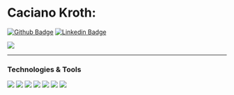# Caciano Kroth:

[![Github Badge](https://img.shields.io/badge/-Github-000?style=flat-square&logo=Github&logoColor=white&link=https://github.com/cacianokroth)](https://github.com/cacianokroth) 
[![Linkedin Badge](https://img.shields.io/badge/-LinkedIn-blue?style=flat-square&logo=Linkedin&logoColor=white&link=https://www.linkedin.com/in/caciano-kroth-365917147/)](https://www.linkedin.com/in/caciano-kroth-365917147/)

<a href="https://github.com/cacianokroth">
  <img align="center" src="https://github-readme-stats.vercel.app/api?username=cacianokroth&show_icons=true&line_height=30&count_private=true&title_color=c20c18&text_color=000000&icon_color=c20c18&bg_color=ffffff&hide=issues, prs"/>
</a>


---
### Technologies & Tools

![](https://img.shields.io/badge/Code-Flutter-informational?style=flat&logo=flutter&logoColor=white&color=c20c18)
![](https://img.shields.io/badge/Code-Java-informational?style=flat&logo=java&logoColor=white&color=c20c18)
![](https://img.shields.io/badge/Code-JavaScript-informational?style=flat&logo=javascript&logoColor=white&color=c20c18)
![](https://img.shields.io/badge/Code-Angular-informational?style=flat&logo=angular&logoColor=white&color=c20c18) 
![](https://img.shields.io/badge/Cloud-AWS-informational?style=flat&logo=Amazon&logoColor=white&color=c20c18)
![](https://img.shields.io/badge/Cloud-Google-informational?style=flat&logo=Amazon&logoColor=white&color=c20c18)
![](https://img.shields.io/badge/CI/CD-Bitrise-informational?style=flat&logo=codemagic&logoColor=white&color=c20c18)


